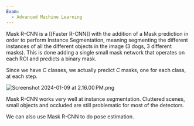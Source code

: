 ```yaml
---
Exam:
  - Advanced Machine Learning
---
```

Mask R-CNN is a [[Faster R-CNN]] with the addition of a Mask prediction in order to perform Instance Segmentation, meaning segmenting the different instances of all the different objects in the image (3 dogs, 3 different masks). This is done adding a single small mask network that operates on each ROI and predicts a binary mask.

Since we have $C$ classes, we actually predict $C$ masks, one for each class, at each step.

![Screenshot 2024-01-09 at 2.16.00 PM.png](Screenshot_2024-01-09_at_2.16.00_PM.jpeg)

Mask R-CNN works very well at instance segmentation. Cluttered scenes, small objects and occluded are still problematic for most of the detectors.

We can also use Mask R-CNN to do pose estimation.